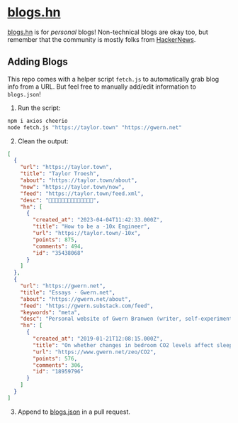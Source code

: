 # [blogs.hn](https://blogs.hn)

[blogs.hn](https://blogs.hn) is for _personal_ blogs! Non-technical blogs are
okay too, but remember that the community is mostly folks from
[HackerNews](https://news.ycombinator.com).

## Adding Blogs

This repo comes with a helper script `fetch.js` to automatically grab blog info
from a URL. But feel free to manually add/edit information to `blogs.json`!

1. Run the script:

```bash
npm i axios cheerio
node fetch.js "https://taylor.town" "https://gwern.net"
```

2. Clean the output:

```json
[
  {
    "url": "https://taylor.town",
    "title": "Taylor Troesh",
    "about": "https://taylor.town/about",
    "now": "https://taylor.town/now",
    "feed": "https://taylor.town/feed.xml",
    "desc": "🐸🐸🐸🐸🐸🐸🐸🐸🐸🐸🐸🐸🐸🐸",
    "hn": [
      {
        "created_at": "2023-04-04T11:42:33.000Z",
        "title": "How to be a -10x Engineer",
        "url": "https://taylor.town/-10x",
        "points": 875,
        "comments": 494,
        "id": "35438068"
      }
    ]
  },
  {
    "url": "https://gwern.net",
    "title": "Essays · Gwern.net",
    "about": "https://gwern.net/about",
    "feed": "https://gwern.substack.com/feed",
    "keywords": "meta",
    "desc": "Personal website of Gwern Branwen (writer, self-experimenter, and programmer): topics: psychology, statistics, technology, deep learning, anime. This index page is a categorized list of Gwern.net pages.",
    "hn": [
      {
        "created_at": "2019-01-21T12:08:15.000Z",
        "title": "On whether changes in bedroom CO2 levels affect sleep quality",
        "url": "https://www.gwern.net/zeo/CO2",
        "points": 576,
        "comments": 306,
        "id": "18959796"
      }
    ]
  }
]
```

3. Append to
   [blogs.json](https://github.com/surprisetalk/blogs.hn/blob/main/blogs.json)
   in a pull request.
